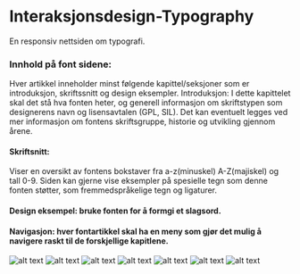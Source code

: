 # Interaksjonsdesign-Typography

En responsiv nettsiden om typografi. 

### Innhold på font sidene:
Hver artikkel inneholder minst følgende kapittel/seksjoner som er introduksjon, skriftssnitt og design eksempler. 
Introduksjon: I dette kapittelet skal det stå hva fonten heter, og generell informasjon om skriftstypen som designerens navn og lisensavtalen (GPL, SIL). Det kan eventuelt legges ved mer informasjon om fontens skriftsgruppe, historie og utvikling gjennom årene. 
#### Skriftsnitt: 
Viser en oversikt av fontens bokstaver fra a-z(minuskel) A-Z(majiskel) og tall 0-9. Siden kan gjerne vise eksempler på spesielle tegn som denne fonten støtter, som fremmedspråkelige tegn og ligaturer.
#### Design eksempel: bruke fonten for å formgi et slagsord. 

#### Navigasjon: hver fontartikkel skal ha en meny som gjør det mulig å navigere raskt til de forskjellige kapitlene. 


![alt text](https://user-images.githubusercontent.com/56019427/80380991-8e31e180-88a0-11ea-83c7-6779c0d7b509.png)
![alt text](https://user-images.githubusercontent.com/56019427/80383788-5c227e80-88a4-11ea-9611-9da8bf7b1252.png)
![alt text](https://user-images.githubusercontent.com/56019427/80383891-7b211080-88a4-11ea-97ff-0f51434533e6.png)
![alt text](https://user-images.githubusercontent.com/56019427/80383992-9a1fa280-88a4-11ea-8d35-4b91402827d5.png)
![alt text](https://user-images.githubusercontent.com/56019427/80384103-c20f0600-88a4-11ea-8106-edf533f1fffc.png)
![alt text](https://user-images.githubusercontent.com/56019427/80384171-d6eb9980-88a4-11ea-80e3-abfdec5dc433.png)
![alt text](https://user-images.githubusercontent.com/56019427/80384248-ee2a8700-88a4-11ea-8cbc-dec23d9ec39e.png)
